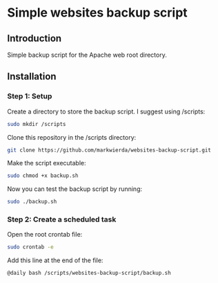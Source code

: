 # Simple websites backup script

## Introduction
Simple backup script for the Apache web root directory.

## Installation

### Step 1: Setup

Create a directory to store the backup script. I suggest using /scripts:
```bash
sudo mkdir /scripts
```

Clone this repository in the /scripts directory:
```bash
git clone https://github.com/markwierda/websites-backup-script.git
```

Make the script executable:
```bash
sudo chmod +x backup.sh
```

Now you can test the backup script by running:
```bash
sudo ./backup.sh
```

### Step 2: Create a scheduled task

Open the root crontab file:
```bash
sudo crontab -e
```

Add this line at the end of the file:
```bash
@daily bash /scripts/websites-backup-script/backup.sh
```
